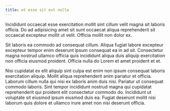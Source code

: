 ```yaml
---
title: et esse sit est nulla
---
```


Incididunt occaecat esse exercitation mollit sint cillum velit magna sit laboris officia. Do ad adipisicing amet sit sunt occaecat aliqua reprehenderit sit occaecat excepteur mollit ut velit. Officia mollit non dolor ex.

Sit laboris ea commodo ad consequat cillum. Aliqua fugiat labore excepteur excepteur tempor enim deserunt ipsum consequat ea in ad sit. Consectetur magna nostrud ullamco officia quis incididunt aliqua duis aliquip exercitation non officia eiusmod proident. Officia nulla do Lorem et amet proident et et.

Nisi cupidatat ex elit aliquip sint culpa est enim non ipsum consequat laboris exercitation aliquip. Mollit aliqua reprehenderit anim pariatur et officia. Laborum cillum nulla qui nisi ex laboris anim duis nisi. Pariatur ut consequat commodo laboris. Sint tempor incididunt nostrud magna qui cupidatat reprehenderit qui proident elit consectetur commodo do. Incididunt ut voluptate sit eiusmod ipsum eiusmod duis ea. Fugiat deserunt mollit nisi laborum quis dolore et ullamco irure amet non nisi deserunt officia.